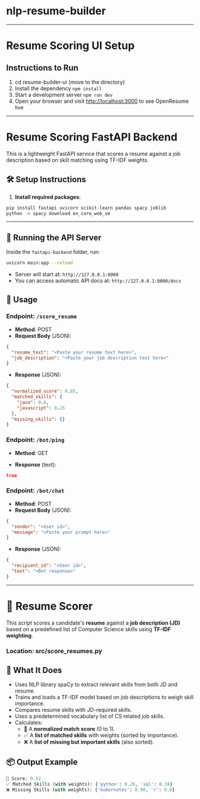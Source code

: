 # nlp-resume-builder

---
# Resume Scoring UI Setup
## Instructions to Run

1. cd resume-builder-ui (move to the directory)
2. Install the dependency `npm install`
3. Start a development server `npm run dev`
4. Open your browser and visit [http://localhost:3000](http://localhost:3000) to see OpenResume live

---
# Resume Scoring FastAPI Backend

This is a lightweight FastAPI service that scores a resume against a job description based on skill matching using TF-IDF weights.


## 🛠 Setup Instructions

1. **Install required packages**:

```bash
pip install fastapi uvicorn scikit-learn pandas spacy joblib
python -m spacy download en_core_web_sm
```

---

## 🚀 Running the API Server

Inside the `fastapi-backend` folder, run:

```bash
uvicorn main:app --reload
```

- Server will start at: `http://127.0.0.1:8000`
- You can access automatic API docs at: `http://127.0.0.1:8000/docs`

## 📨 Usage

### Endpoint: `/score_resume`

- **Method**: POST
- **Request Body** (JSON):

```json
{
  "resume_text": "<Paste your resume text here>",
  "job_description": "<Paste your job description text here>"
}
```

- **Response** (JSON):

```json
{
  "normalized_score": 0.85,
  "matched_skills": {
    "java": 0.6,
    "javascript": 0.25
  },
  "missing_skills": {}
}
```

### Endpoint: `/bot/ping`

- **Method**: GET

- **Response** (text):

```json
true
```

### Endpoint: `/bot/chat`

- **Method**: POST
- **Request Body** (JSON):

```json
{
  "sender": "<User id>",
  "message": "<Paste your prompt here>"
}
```

- **Response** (JSON):

```json
{
  "recipient_id": "<User id>",
  "text": "<Bot response>"
}
```
---

# 📄 Resume Scorer

This script scores a candidate's **resume** against a **job description (JD)** based on a predefined list of Computer Science skills using **TF-IDF weighting**.
### Location: src/score_resumes.py
## 🚀 What It Does

- Uses NLP library spaCy to extract relevant skills from both JD and resume.
- Trains and loads a TF-IDF model based on job descriptions to weigh skill importance.
- Compares resume skills with JD-required skills.
- Uses a predetermined vocabulary list of CS related job skills.
- Calculates:
  - 🎯 A **normalized match score** (0 to 1).
  - ✅ A **list of matched skills** with weights (sorted by importance).
  - ❌ A **list of missing but important skills** (also sorted).

## 📦 Output Example

```python
🎯 Score: 0.52
✅ Matched Skills (with weights): {'python': 0.26, 'sql': 0.34}
❌ Missing Skills (with weights): {'kubernetes': 0.90, 'r': 0.0}
```

